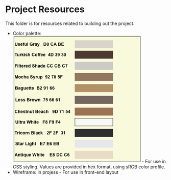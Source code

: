 # Project Resources


This folder is for resources related to building out the project.

 - Color palette: ![Color Palette](Color_Palette_sRGB_Hex.png) - For use in CSS styling. Values are provided in hex format, using sRGB color profile.
 - Wireframe: in projess  - For use in front-end layout


